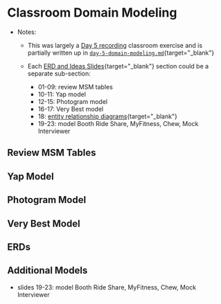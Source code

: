 # Classroom Domain Modeling 

- Notes:

  - This was largely a [Day 5 recording](https://uchicago.hosted.panopto.com/Panopto/Pages/Viewer.aspx?id=63b66292-17be-4946-96dd-aed1012e999e) classroom exercise and is partially written up in [`day-5-domain-modeling.md`](https://github.com/firstdraft/appdev-chapters/blob/benp-edits/day-5-domain-modeling.md){target="_blank"}
  
  - Each [ERD and Ideas Slides](https://firstdraft.slides.com/raghubetina/erd-and-ideas?token=B9Lja2V8){target="_blank"} section could be a separate sub-section:
    - 01-09: review MSM tables
    - 10-11: Yap model
    - 12-15: Photogram model
    - 16-17: Very Best model
    - 18: [entity relationship diagrams](https://www.lucidchart.com/pages/er-diagrams#section_0){target="_blank"}
    - 19-23: model Booth Ride Share, MyFitness, Chew, Mock Interviewer

## Review MSM Tables

## Yap Model

## Photogram Model

## Very Best Model

## ERDs

## Additional Models

- slides 19-23: model Booth Ride Share, MyFitness, Chew, Mock Interviewer